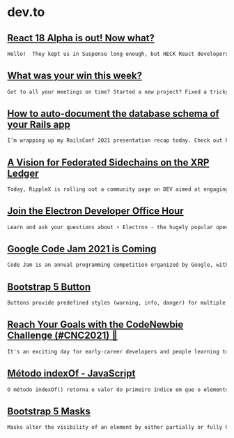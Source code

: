 # dev.to
  
## [React 18 Alpha is out! Now what?](https://dev.to/cassidoo/react-18-alpha-is-out-now-what-2apj)

```txt
Hello!  They kept us in Suspense long enough, but HECK React developers have some new features to...
```

## [What was your win this week?](https://dev.to/devteam/what-was-your-win-this-week-2ei4)

```txt
Got to all your meetings on time? Started a new project? Fixed a tricky bug?
```

## [How to auto-document the database schema of your Rails app](https://dev.to/appland/how-to-auto-document-the-database-schema-of-your-rails-app-50b)

```txt
I’m wrapping up my RailsConf 2021 presentation recap today. Check out Part 1, Part 2  and Part 3 in c...
```

## [A Vision for Federated Sidechains on the XRP Ledger](https://dev.to/ripplexdev/a-vision-for-federated-sidechains-on-the-xrp-ledger-2o7o)

```txt
Today, RippleX is rolling out a community page on DEV aimed at engaging the growing XRP Ledger Commun...
```

## [Join the Electron Developer Office Hour](https://dev.to/coscreen/join-our-electron-developer-office-hour-94)

```txt
Learn and ask your questions about ⚡️ Electron - the hugely popular open-source framework that powers...
```

## [Google Code Jam 2021 is Coming](https://dev.to/yoursunny/google-code-jam-2021-is-coming-2m48)

```txt
Code Jam is an annual programming competition organized by Google, with a focus on algorithms.  The Q...
```

## [Bootstrap 5 Button](https://dev.to/mdbootstrap/bootstrap-5-button-42l3)

```txt
Buttons provide predefined styles (warning, info, danger) for multiple button types: outline, rounded...
```

## [Reach Your Goals with the CodeNewbie Challenge (#CNC2021) 🎉](https://dev.to/devteam/reach-your-goals-with-the-codenewbie-challenge-cnc2021-mha)

```txt
It's an exciting day for early-career developers and people learning to code!  The CodeNewbie Communi...
```

## [Método indexOf - JavaScript](https://dev.to/elianbecali/metodo-indexof-javascript-m58)

```txt
O método indexOf() retorna o valor do primeiro índice em que o elemento for encontrado no array. Caso...
```

## [Bootstrap 5 Masks](https://dev.to/mdbootstrap/bootstrap-5-masks-38aa)

```txt
Masks alter the visibility of an element by either partially or fully hiding it.               Crucia...
```


